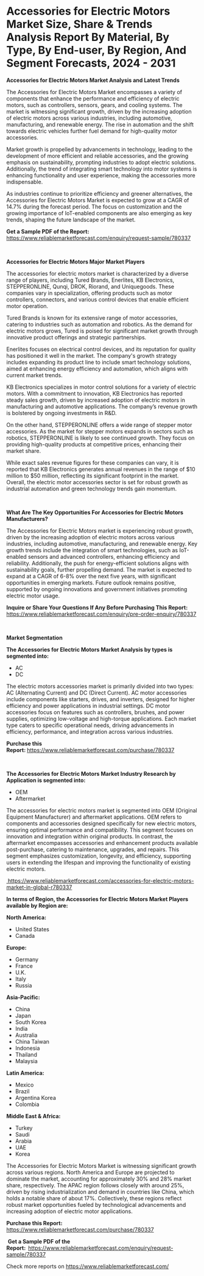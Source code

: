 <p><h1>Accessories for Electric Motors Market Size, Share & Trends Analysis Report By Material, By Type, By End-user, By Region, And Segment Forecasts, 2024 - 2031</h1></p><p><strong>Accessories for Electric Motors Market Analysis and Latest Trends</strong></p>
<p><p>The Accessories for Electric Motors Market encompasses a variety of components that enhance the performance and efficiency of electric motors, such as controllers, sensors, gears, and cooling systems. The market is witnessing significant growth, driven by the increasing adoption of electric motors across various industries, including automotive, manufacturing, and renewable energy. The rise in automation and the shift towards electric vehicles further fuel demand for high-quality motor accessories.</p><p>Market growth is propelled by advancements in technology, leading to the development of more efficient and reliable accessories, and the growing emphasis on sustainability, prompting industries to adopt electric solutions. Additionally, the trend of integrating smart technology into motor systems is enhancing functionality and user experience, making the accessories more indispensable. </p><p>As industries continue to prioritize efficiency and greener alternatives, the Accessories for Electric Motors Market is expected to grow at a CAGR of 14.7% during the forecast period. The focus on customization and the growing importance of IoT-enabled components are also emerging as key trends, shaping the future landscape of the market.</p></p>
<p><strong>Get a Sample PDF of the Report:&nbsp;</strong> <a href="https://www.reliablemarketforecast.com/enquiry/request-sample/780337?utm_campaign=1874&utm_medium=2&utm_source=Github&utm_content=ia&utm_term=30122024&utm_id=accessories-for-electric-motors">https://www.reliablemarketforecast.com/enquiry/request-sample/780337</a></p>
<p>&nbsp;</p>
<p><strong>Accessories for Electric Motors Major Market Players</strong></p>
<p><p>The accessories for electric motors market is characterized by a diverse range of players, including Tured Brands, Enerlites, KB Electronics, STEPPERONLINE, Qunqi, DROK, Riorand, and Uniquegoods. These companies vary in specialization, offering products such as motor controllers, connectors, and various control devices that enable efficient motor operation.</p><p>Tured Brands is known for its extensive range of motor accessories, catering to industries such as automation and robotics. As the demand for electric motors grows, Tured is poised for significant market growth through innovative product offerings and strategic partnerships.</p><p>Enerlites focuses on electrical control devices, and its reputation for quality has positioned it well in the market. The company's growth strategy includes expanding its product line to include smart technology solutions, aimed at enhancing energy efficiency and automation, which aligns with current market trends.</p><p>KB Electronics specializes in motor control solutions for a variety of electric motors. With a commitment to innovation, KB Electronics has reported steady sales growth, driven by increased adoption of electric motors in manufacturing and automotive applications. The company’s revenue growth is bolstered by ongoing investments in R&D.</p><p>On the other hand, STEPPERONLINE offers a wide range of stepper motor accessories. As the market for stepper motors expands in sectors such as robotics, STEPPERONLINE is likely to see continued growth. They focus on providing high-quality products at competitive prices, enhancing their market share.</p><p>While exact sales revenue figures for these companies can vary, it is reported that KB Electronics generates annual revenues in the range of $10 million to $50 million, reflecting its significant footprint in the market. Overall, the electric motor accessories sector is set for robust growth as industrial automation and green technology trends gain momentum.</p></p>
<p>&nbsp;</p>
<p><strong>What Are The Key Opportunities For Accessories for Electric Motors Manufacturers?</strong></p>
<p><p>The Accessories for Electric Motors market is experiencing robust growth, driven by the increasing adoption of electric motors across various industries, including automotive, manufacturing, and renewable energy. Key growth trends include the integration of smart technologies, such as IoT-enabled sensors and advanced controllers, enhancing efficiency and reliability. Additionally, the push for energy-efficient solutions aligns with sustainability goals, further propelling demand. The market is expected to expand at a CAGR of 6-8% over the next five years, with significant opportunities in emerging markets. Future outlook remains positive, supported by ongoing innovations and government initiatives promoting electric motor usage.</p></p>
<p><strong>Inquire or Share Your Questions If Any Before Purchasing This Report:</strong> <a href="https://www.reliablemarketforecast.com/enquiry/pre-order-enquiry/780337?utm_campaign=1874&utm_medium=2&utm_source=Github&utm_content=ia&utm_term=30122024&utm_id=accessories-for-electric-motors">https://www.reliablemarketforecast.com/enquiry/pre-order-enquiry/780337</a></p>
<p>&nbsp;</p>
<p><strong>Market Segmentation</strong></p>
<p><strong>The Accessories for Electric Motors Market Analysis by types is segmented into:</strong></p>
<p><ul><li>AC</li><li>DC</li></ul></p>
<p><p>The electric motors accessories market is primarily divided into two types: AC (Alternating Current) and DC (Direct Current). AC motor accessories include components like starters, drives, and inverters, designed for higher efficiency and power applications in industrial settings. DC motor accessories focus on features such as controllers, brushes, and power supplies, optimizing low-voltage and high-torque applications. Each market type caters to specific operational needs, driving advancements in efficiency, performance, and integration across various industries.</p></p>
<p><strong>Purchase this Report:&nbsp;</strong><a href="https://www.reliablemarketforecast.com/purchase/780337?utm_campaign=1874&utm_medium=2&utm_source=Github&utm_content=ia&utm_term=30122024&utm_id=accessories-for-electric-motors">https://www.reliablemarketforecast.com/purchase/780337</a></p>
<p>&nbsp;</p>
<p><strong>The Accessories for Electric Motors Market Industry Research by Application is segmented into:</strong></p>
<p><ul><li>OEM</li><li>Aftermarket</li></ul></p>
<p><p>The accessories for electric motors market is segmented into OEM (Original Equipment Manufacturer) and aftermarket applications. OEM refers to components and accessories designed specifically for new electric motors, ensuring optimal performance and compatibility. This segment focuses on innovation and integration within original products. In contrast, the aftermarket encompasses accessories and enhancement products available post-purchase, catering to maintenance, upgrades, and repairs. This segment emphasizes customization, longevity, and efficiency, supporting users in extending the lifespan and improving the functionality of existing electric motors.</p></p>
<p><a href="https://www.reliablemarketforecast.com/accessories-for-electric-motors-market-in-global-r780337?utm_campaign=1874&utm_medium=2&utm_source=Github&utm_content=ia&utm_term=30122024&utm_id=accessories-for-electric-motors">&nbsp;https://www.reliablemarketforecast.com/accessories-for-electric-motors-market-in-global-r780337</a></p>
<p><strong>In terms of Region, the Accessories for Electric Motors Market Players available by Region are:</strong></p>
<p>
    <p> <strong> North America: </strong>
        <ul>
            <li>United States</li>
            <li>Canada</li>
        </ul>
        </p> 
    <p> <strong> Europe: </strong>
        <ul>
            <li>Germany</li>
            <li>France</li>
            <li>U.K.</li>
            <li>Italy</li>
            <li>Russia</li>
        </ul>
        </p> 
    <p> <strong> Asia-Pacific: </strong>
        <ul>
            <li>China</li>
            <li>Japan</li>
            <li>South Korea</li>
            <li>India</li>
            <li>Australia</li>
            <li>China Taiwan</li>
            <li>Indonesia</li>
            <li>Thailand</li>
            <li>Malaysia</li>
        </ul>
        </p> 
    <p> <strong> Latin America: </strong>
        <ul>
            <li>Mexico</li>
            <li>Brazil</li>
            <li>Argentina Korea</li>
            <li>Colombia</li>
        </ul>
        </p> 
    <p> <strong> Middle East & Africa: </strong>
        <ul>
            <li>Turkey</li>
            <li>Saudi</li>
            <li>Arabia</li>
            <li>UAE</li>
            <li>Korea</li>
        </ul>
    </p>
    </p>
<p><p>The Accessories for Electric Motors Market is witnessing significant growth across various regions. North America and Europe are projected to dominate the market, accounting for approximately 30% and 28% market share, respectively. The APAC region follows closely with around 25%, driven by rising industrialization and demand in countries like China, which holds a notable share of about 17%. Collectively, these regions reflect robust market opportunities fueled by technological advancements and increasing adoption of electric motor applications.</p></p>
<p><strong>Purchase this Report: </strong><a href="https://www.reliablemarketforecast.com/purchase/780337?utm_campaign=1874&utm_medium=2&utm_source=Github&utm_content=ia&utm_term=30122024&utm_id=accessories-for-electric-motors">https://www.reliablemarketforecast.com/purchase/780337</a></p>
<p>&nbsp;<strong>Get a Sample PDF of the Report:&nbsp;&nbsp;</strong><a href="https://www.reliablemarketforecast.com/enquiry/request-sample/780337?utm_campaign=1874&utm_medium=2&utm_source=Github&utm_content=ia&utm_term=30122024&utm_id=accessories-for-electric-motors">https://www.reliablemarketforecast.com/enquiry/request-sample/780337</a></p>
<p><strong></strong></p>
<p>Check more reports on <a href="https://www.reliablemarketforecast.com/?utm_campaign=1874&utm_medium=2&utm_source=Github&utm_content=ia&utm_term=30122024&utm_id=accessories-for-electric-motors">https://www.reliablemarketforecast.com/</a></p>